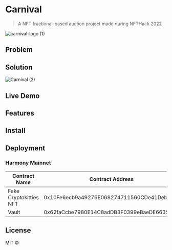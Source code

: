 # Carnival

> A NFT fractional-based auction project made during NFTHack 2022

![carnival-logo (1)](https://user-images.githubusercontent.com/18402217/149608161-ca5b778b-aa25-4f54-b3b4-6959c81fd6ab.png)

## Problem



## Solution

![Carnival (2)](https://user-images.githubusercontent.com/18402217/149610175-2d8e7cd5-adde-49a4-9432-79b1f67d5224.png)

## Live Demo

## Features

## Install

## Deployment

### Harmony Mainnet

Contract Name | Contract Address 
--- | --- 
Fake Cryptokitties NFT | 0x10Fe6ecb9a49276E068274711560CDe41Deb3f34 
Vault | 0x62faCcbe7980E14C8adDB3F0399eBaeDE66350be

## License

MIT ©
